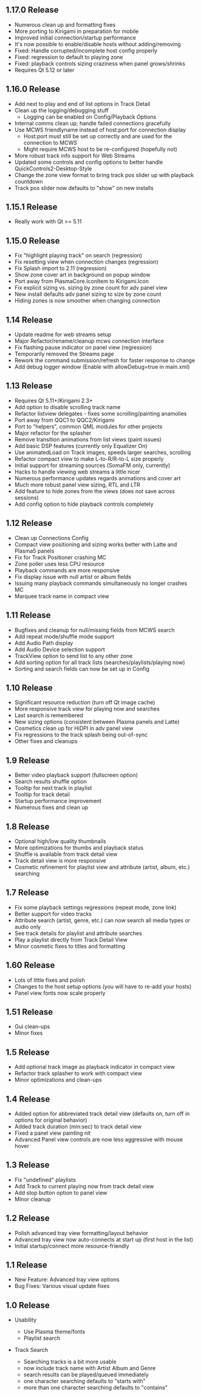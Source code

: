 1.17.0 Release
--------------
* Numerous clean up and formatting fixes
* More porting to Kirigami in preparation for mobile
* Improved initial connection/startup performance
* It's now possible to enable/disable hosts without adding/removing
* Fixed: Handle corrupted/incomplete host config properly
* Fixed: regression to default to playing zone
* Fixed: playback controls sizing craziness when panel grows/shrinks
* Requires Qt 5.12 or later

1.16.0 Release
--------------
* Add next to play and end of list options in Track Detail
* Clean up the logging/debugging stuff
  * Logging can be enabled on Config/Playback Options
* Internal comms clean up; handle failed connections gracefully
* Use MCWS friendlyname instead of host:port for connection display
  * Host:port must still be set up correctly and are used for the connection to MCWS
  * Might require MCWS host to be re-configured (hopefully not)
* More robust track info support for Web Streams
* Updated some controls and config options to better handle QuickControls2-Desktop-Style
* Change the zone view format to bring track pos slider up with playback countdown
* Track pos slider now defaults to "show" on new installs

1.15.1 Release
--------------
* Really work with Qt >= 5.11

1.15.0 Release
--------------
* Fix "highlight playing track" on search (regression)
* Fix resetting view when connection changes (regression)
* Fix Splash import to 2.11 (regression)
* Show zone cover art in background on popup window
* Port away from PlasmaCore.IconItem to Kirigami.Icon
* Fix explicit sizing vs. sizing by zone count for adv panel view
* New install defaults adv panel sizing to size by zone count
* Hiding zones is now smoother when changing connection

1.14 Release
------------
* Update readme for web streams setup
* Major Refactor/rename/cleanup mcws connection interface
* Fix flashing pause indicator on panel view (regression)
* Temporarily removed the Streams page
* Rework the command submission/refresh for faster response to change
* Add debug logger window (Enable with allowDebug=true in main.xml)

1.13 Release
------------
* Requires Qt 5.11+/Kirigami 2.3+
* Add option to disable scrolling track name
* Refactor listview delegates - fixes some scrolling/painting anamolies
* Port away from QQC1 to QQC2/Kirigami
* Port to "helpers", common QML modules for other projects
* Major refactor for the splasher
* Remove transition animations from list views (paint issues)
* Add basic DSP features (currently only Equalizer On)
* Use animatedLoad on Track images, speeds larger searches, scrolling
* Refactor compact view to make L-to-R/R-to-L size properly
* Initial support for streaming sources (SomaFM only, currently)
* Hacks to handle viewing web streams a little nicer
* Numerous performance updates regards animations and cover art
* Much more robust panel view sizing, RTL and LTR
* Add feature to hide zones from the views (does not save across sessions)
* Add config option to hide playback controls completely

1.12 Release
------------
* Clean up Connections Config
* Compact view positioning and sizing works better with Latte and Plasma5 panels
* Fix for Track Positioner crashing MC
* Zone poller uses less CPU resource
* Playback commands are more responsive
* Fix display issue with null artist or album fields
* Issuing many playback commands simultaneously no longer crashes MC
* Marquee track name in compact view

1.11 Release
------------
* Bugfixes and cleanup for null/missing fields from MCWS search
* Add repeat mode/shuffle mode support
* Add Audio Path display
* Add Audio Device selection support
* TrackView option to send list to any other zone
* Add sorting option for all track lists (searches/playlists/playing now)
* Sorting and search fields can now be set up in Config

1.10 Release
------------
* Significant resource reduction (turn off Qt image cache)
* More responsive track view for playing now and searches
* Last search is remembered
* New sizing options (consistent between Plasma panels and Latte)
* Cosmetics clean up for HiDPI in adv panel view
* Fix regressions to the track splash being out-of-sync
* Other fixes and cleanups

1.9 Release
------------
* Better video playback support (fullscreen option)
* Search results shuffle option
* Tooltip for next track in playlist
* Tooltip for track detail
* Startup performance improvement
* Numerous fixes and clean up

1.8 Release
------------
* Optional high/low quality thumbnails
* More optimizations for thumbs and playback status
* Shuffle is available from track detail view
* Track detail view is more responsive
* Cosmetic refinement for playlist view and attribute (artist, album, etc.) searching

1.7 Release
------------
* Fix some playback settings regressions (repeat mode, zone link)
* Better support for video tracks
* Attribute search (artist, genre, etc.) can now search all media types or audio only
* See track details for playlist and attribute searches
* Play a playlist directly from Track Detail View
* Minor cosmetic fixes to titles and formatting

1.60 Release
------------
* Lots of little fixes and polish
* Changes to the host setup options (you will have to re-add your hosts)
* Panel view fonts now scale properly

1.51 Release
------------
* Gui clean-ups
* Minor fixes

1.5 Release
------------
* Add optional track image as playback indicator in compact view
* Refactor track splasher to work with compact view
* Minor optimizations and clean-ups

1.4 Release
------------
* Added option for abbreviated track detail view (defaults on, turn off in options for original behavior)
* Added track duration (min:sec) to track detail view
* Fixed a panel view painting nit
* Advanced Panel view controls are now less aggressive with mouse hover

1.3 Release
------------
* Fix "undefined" playlists
* Add Track to current playing now from track detail view
* Add stop button option to panel view
* Minor cleanup

1.2 Release
------------
* Polish advanced tray view formatting/layout behavior
* Advanced tray view now auto-connects at start up (first host in the list)
* Initial startup/connect more resource-friendly

1.1 Release
------------
* New Feature:  Advanced tray view options
* Bug Fixes:  Various visual update fixes

1.0 Release
------------
* Usability
  * Use Plasma theme/fonts
  * Playlist search

* Track Search
  * Searching tracks is a bit more usable
  * now include track name with Artist Album and Genre
  * search results can be played/queued immediately
  * one character searching defaults to "starts with"
  * more than one character searching defaults to "contains"
